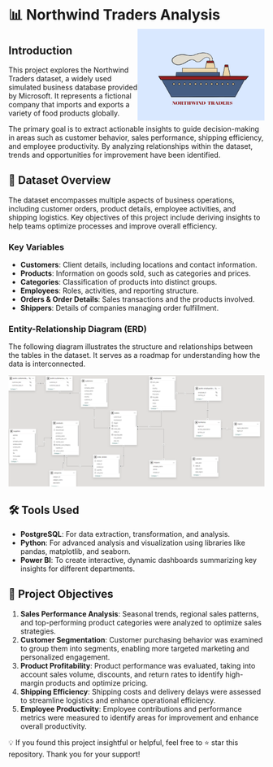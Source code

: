 # 📊 Northwind Traders Analysis <img src="IMG/northwind_traders_logo.png" align="right" width="250" height ="180" />


## Introduction
This project explores the Northwind Traders dataset, a widely used simulated business database provided by Microsoft. It represents a fictional company that imports and exports a variety of food products globally.  

The primary goal is to extract actionable insights to guide decision-making in areas such as customer behavior, sales performance, shipping efficiency, and employee productivity. By analyzing relationships within the dataset, trends and opportunities for improvement have been identified.

## 📂 Dataset Overview
The dataset encompasses multiple aspects of business operations, including customer orders, product details, employee activities, and shipping logistics. Key objectives of this project include deriving insights to help teams optimize processes and improve overall efficiency.

### Key Variables
- **Customers**: Client details, including locations and contact information.
- **Products**: Information on goods sold, such as categories and prices.
- **Categories**: Classification of products into distinct groups.
- **Employees**: Roles, activities, and reporting structure.
- **Orders & Order Details**: Sales transactions and the products involved.
- **Shippers**: Details of companies managing order fulfillment.

### Entity-Relationship Diagram (ERD)
The following diagram illustrates the structure and relationships between the tables in the dataset. It serves as a roadmap for understanding how the data is interconnected.

<img src="IMG/Northwind_ERD.png"/>

## 🛠 Tools Used
- **PostgreSQL**: For data extraction, transformation, and analysis.
- **Python**: For advanced analysis and visualization using libraries like pandas, matplotlib, and seaborn.
- **Power BI**: To create interactive, dynamic dashboards summarizing key insights for different departments.

## 🎯 Project Objectives
1. **Sales Performance Analysis**: Seasonal trends, regional sales patterns, and top-performing product categories were analyzed to optimize sales strategies.
2. **Customer Segmentation**: Customer purchasing behavior was examined to group them into segments, enabling more targeted marketing and personalized engagement.
3. **Product Profitability**: Product performance was evaluated, taking into account sales volume, discounts, and return rates to identify high-margin products and optimize pricing.
4. **Shipping Efficiency**: Shipping costs and delivery delays were assessed to streamline logistics and enhance operational efficiency.
5. **Employee Productivity**: Employee contributions and performance metrics were measured to identify areas for improvement and enhance overall productivity.


💡 If you found this project insightful or helpful, feel free to ⭐ star this repository. Thank you for your support!
